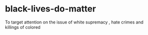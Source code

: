# black-lives-do-matter
To target attention on the issue of white supremacy , hate crimes and killings of colored 
